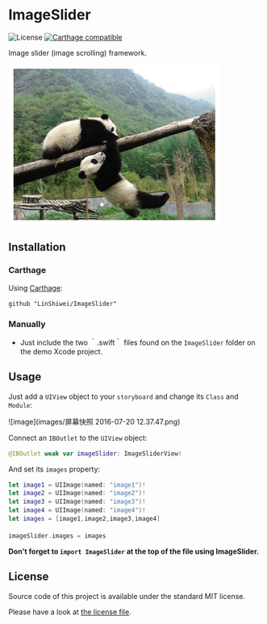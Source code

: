 # ImageSlider

![License](https://img.shields.io/badge/Language-Swift-brightgreen.svg?style=flat)
[![Carthage compatible](https://img.shields.io/badge/Carthage-compatible-4BC51D.svg?style=flat)](https://github.com/Carthage/Carthage)

Image slider (image scrolling) framework.

![image](images/ImageSlider-v1.gif)

## Installation
### Carthage

Using [Carthage](https://github.com/Carthage/Carthage):

```
github "LinShiwei/ImageSlider"
```

### Manually
* Just include the two ｀.swift｀ files found on the `ImageSlider` folder on the demo Xcode project.

## Usage 

Just add a `UIView` object to your `storyboard` and change its `Class` and `Module`:

![image](images/屏幕快照 2016-07-20 12.37.47.png)

Connect an `IBOutlet` to the `UIView` object:

```swift
@IBOutlet weak var imageSlider: ImageSliderView!
```

And set its `images` property:

```swift
let image1 = UIImage(named: "image1")!
let image2 = UIImage(named: "image2")!
let image3 = UIImage(named: "image3")!
let image4 = UIImage(named: "image4")!
let images = [image1,image2,image3,image4]

imageSlider.images = images
```
**Don't forget to `import ImageSlider` at the top of the file using ImageSlider.**

## License

Source code of this project is available under the standard MIT license. 

Please have a look at [the license file](LICENSE.md).


